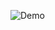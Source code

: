 ![Demo](https://img.shields.io/website?url=https%3A%2F%2Faknarts.github.io%2Fyew-custom-components%2F)
